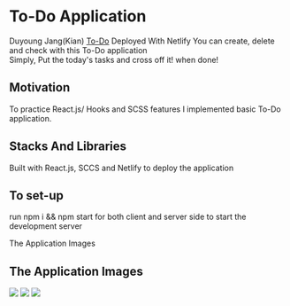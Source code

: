 # To-Do Application 
Duyoung Jang(Kian)
[To-Do](https://dazzling-spence-b8b00a.netlify.com) Deployed With Netlify 
You can create, delete and check with this To-Do application</br>
Simply, Put the today's tasks and cross off it! when done! 

## Motivation
To practice React.js/ Hooks and SCSS features I implemented basic To-Do application.

## Stacks And Libraries
Built with React.js, SCCS and Netlify to deploy the application

## To set-up
run npm i && npm start for both client and server side to start the development server

The Application Images

## The Application Images
<img src="https://user-images.githubusercontent.com/54985943/113840526-ba055900-97cb-11eb-9e3d-d6dd2d467781.png" />
<img src="https://user-images.githubusercontent.com/54985943/113840530-bbcf1c80-97cb-11eb-8417-b52bc025e152.png" />
<img src="https://user-images.githubusercontent.com/54985943/113840559-c2f62a80-97cb-11eb-80e4-6b3ab55c2e0d.png" />

